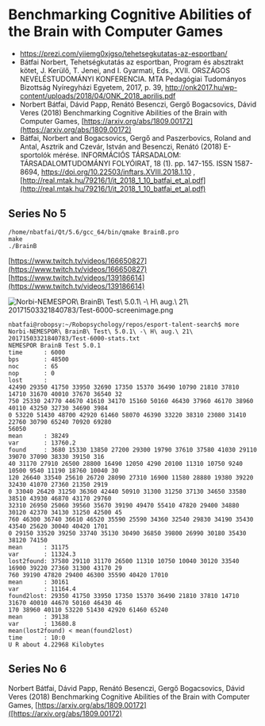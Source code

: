 # Benchmarking Cognitive Abilities of the Brain with Computer Games

* https://prezi.com/yiiemg0xjgso/tehetsegkutatas-az-esportban/
* Bátfai Norbert, Tehetségkutatás az esportban, Program és absztrakt kötet, J. Kerülő, T. Jenei, and I. Gyarmati, Eds., XVII. ORSZÁGOS NEVELÉSTUDOMÁNYI KONFERENCIA. MTA Pedagógiai Tudományos Bizottság Nyíregyházi Egyetem, 2017, p. 39, http://onk2017.hu/wp-content/uploads/2018/04/ONK_2018_aprilis.pdf
* Norbert Bátfai, Dávid Papp, Renátó Besenczi, Gergő Bogacsovics, Dávid Veres (2018) Benchmarking Cognitive Abilities of the Brain with Computer Games,  [https://arxiv.org/abs/1809.00172](https://arxiv.org/abs/1809.00172)
* Bátfai, Norbert and Bogacsovics, Gergő and Paszerbovics, Roland and Antal, Asztrik and Czevár, István and Besenczi, Renátó (2018) E-sportolók mérése.  INFORMÁCIÓS TÁRSADALOM: TÁRSADALOMTUDOMÁNYI FOLYÓIRAT,  18 (1). pp. 147-155. ISSN 1587-8694, https://doi.org/10.22503/inftars.XVIII.2018.1.10 , [http://real.mtak.hu/79216/1/it_2018_1_10_batfai_et_al.pdf](http://real.mtak.hu/79216/1/it_2018_1_10_batfai_et_al.pdf)

## Series No 5

```
/home/nbatfai/Qt/5.6/gcc_64/bin/qmake BrainB.pro
make
./BrainB
```


[https://www.twitch.tv/videos/166650827](https://www.twitch.tv/videos/166650827)
[https://www.twitch.tv/videos/139186614](https://www.twitch.tv/videos/139186614)


![Norbi-NEMESPOR\ BrainB\ Test\ 5.0.1\ -\ H\ aug.\ 21\ 20171503321840783/Test-6000-screenimage.png](https://user-images.githubusercontent.com/3148120/29521953-e9877e28-8687-11e7-8c8a-9dc48744b65a.png)


```
nbatfai@robopsy:~/Robopsychology/repos/esport-talent-search$ more Norbi-NEMESPOR\ BrainB\ Test\ 5.0.1\ -\ H\ aug.\ 21\ 20171503321840783/Test-6000-stats.txt 
NEMESPOR BrainB Test 5.0.1
time      : 6000
bps       : 48500
noc       : 65
nop       : 0
lost      : 
42490 29350 41750 33950 32690 17350 15370 36490 10790 21810 37810 14710 31670 40010 37670 36540 32
750 25330 24770 44670 41610 34170 15160 50160 46430 37960 46170 38960 40110 43250 32730 34690 3984
0 53220 51430 48700 42920 61460 58070 46390 33220 38310 23080 31410 22760 30790 65240 70920 69280 
56050 
mean      : 38249
var       : 13760.2
found     : 3680 15330 13850 27200 29300 19790 37610 37580 41030 29110 39070 37090 38330 39150 316
40 31170 27910 26500 28800 16490 12050 4290 20100 11310 10750 9240 10500 9540 11190 18760 10040 30
120 26640 33540 25610 26720 28090 27310 16900 11580 28880 19380 39220 32430 41070 27360 21350 2919
0 33040 26420 31250 36360 42440 50910 31300 31250 37130 34650 33580 38510 43930 46870 43170 29760 
32310 26950 25060 39560 35670 39190 49470 55410 47820 29400 34880 30120 42370 34130 31250 42500 45
760 46300 36740 36610 46520 35590 25590 34360 32540 29830 34190 35430 43540 25620 30040 40420 1701
0 29150 33520 39250 33740 35130 30490 36850 39800 26990 30180 35430 38120 74150 
mean      : 31175
var       : 11324.3
lost2found: 37580 29110 31170 26500 11310 10750 10040 30120 33540 16900 39220 27360 31300 43170 29
760 39190 47820 29400 46300 35590 40420 17010 
mean      : 30161
var       : 11164.4
found2lost: 29350 41750 33950 17350 15370 36490 21810 37810 14710 31670 40010 44670 50160 46430 46
170 38960 40110 53220 51430 42920 61460 65240 
mean      : 39138
var       : 13680.8
mean(lost2found) < mean(found2lost)
time      : 10:0
U R about 4.22968 Kilobytes

```

## Series No 6

Norbert Bátfai, Dávid Papp, Renátó Besenczi, Gergő Bogacsovics, Dávid Veres (2018)
Benchmarking Cognitive Abilities of the Brain with Computer Games, 
[https://arxiv.org/abs/1809.00172]([https://arxiv.org/abs/1809.00172)

